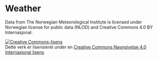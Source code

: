 # Weather
Data from The Norwegian Meteorological Institute is licensed under Norwegian license for public data (NLOD) and Creative Commons 4.0 BY Internasjonal:

<a rel="license" href="http://creativecommons.org/licenses/by/4.0/"><img alt="Creative Commons-lisens" style="border-width:0" src="https://i.creativecommons.org/l/by/4.0/88x31.png" /></a><br />Dette verk er lisensieret under en <a rel="license" href="http://creativecommons.org/licenses/by/4.0/">Creative Commons Navngivelse 4.0 Internasjonal lisens</a>
